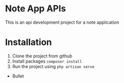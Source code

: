 # Note App APIs
This is an api development project for a note application

# Installation
1. Clone the project from github
2. Install packages
`composer install`
3. Run the project using 
`php artisan serve`
- Bullet
